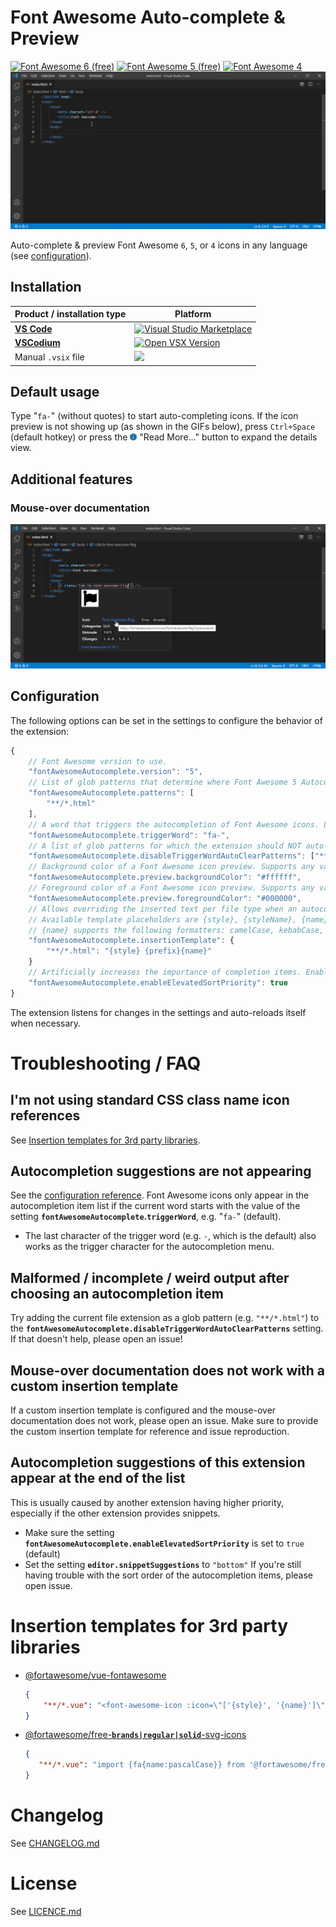 # Font Awesome Auto-complete & Preview

[![Font Awesome 6 (free)](https://img.shields.io/badge/Font%20Awesome%206%20(free)-6.5.2-%23ffd43b)](https://fontawesome.com/v6/icons) [![Font Awesome 5 (free)](https://img.shields.io/badge/Font%20Awesome%205%20(free)-5.15.4-%23339af0)](https://fontawesome.com) [![Font Awesome 4](https://img.shields.io/badge/Font%20Awesome%204-4.7.0-%231d9d74)](https://fontawesome.com/v4.7.0/)
![](media/video/demo-autocomplete.gif)

Auto-complete & preview Font Awesome `6`, `5`, or `4` icons in any language (see [configuration](#configuration)).

## Installation
| Product / installation type | Platform |
|-----------------------|----------------------|
|[**VS Code**](https://code.visualstudio.com/)|[![Visual Studio Marketplace](https://img.shields.io/visual-studio-marketplace/v/Janne252.fontawesome-autocomplete?label=Visual%20Studio%20Marketplace)](https://marketplace.visualstudio.com/items?itemName=Janne252.fontawesome-autocomplete)|
|[**VSCodium**](https://vscodium.com/)|[![Open VSX Version](https://img.shields.io/open-vsx/v/janne252/fontawesome-autocomplete?label=Open%20VSX%20Registry)](https://open-vsx.org/extension/Janne252/fontawesome-autocomplete)|
|Manual `.vsix` file|[![](https://img.shields.io/github/v/release/Janne252/vscode-fontawesome-auto-complete?label=Releases%20on%20GitHub)](https://github.com/Janne252/vscode-fontawesome-auto-complete/releases)|


## Default usage
Type "`fa-`" (without quotes) to start auto-completing icons. If the icon preview is not showing up (as shown in the GIFs below), press `Ctrl+Space` (default hotkey) or press the ![](image/vscode-gui-read-more.png) "Read More..." button to expand the details view.

## Additional features

### Mouse-over documentation
![](media/image/demo-hover.png)

## Configuration
The following options can be set in the settings to configure the behavior of the extension:
```javascript
{
    // Font Awesome version to use.
    "fontAwesomeAutocomplete.version": "5",
    // List of glob patterns that determine where Font Awesome 5 Autocomplete will provide suggestions.
    "fontAwesomeAutocomplete.patterns": [
        "**/*.html"
    ],
    // A word that triggers the autocompletion of Font Awesome icons. Last character of the trigger word is also the trigger character for autocompletion menu.
    "fontAwesomeAutocomplete.triggerWord": "fa-",
    // A list of glob patterns for which the extension should NOT auto-remove the trigger word when a font class name is inserted from the autocompletion list.
    "fontAwesomeAutocomplete.disableTriggerWordAutoClearPatterns": ["**/*.html"],
    // Background color of a Font Awesome icon preview. Supports any valid CSS color.
    "fontAwesomeAutocomplete.preview.backgroundColor": "#ffffff",
    // Foreground color of a Font Awesome icon preview. Supports any valid CSS color.
    "fontAwesomeAutocomplete.preview.foregroundColor": "#000000",
    // Allows overriding the inserted text per file type when an autocompletion item is selected. 
    // Available template placeholders are {style}, {styleName}, {name}, and {prefix}. 
    // {name} supports the following formatters: camelCase, kebabCase, pascalCase, and snakeCase. Usage: {name:formatter}, e.g. {name:camelCase}
    "fontAwesomeAutocomplete.insertionTemplate": {
        "**/*.html": "{style} {prefix}{name}"
    }
    // Artificially increases the importance of completion items. Enabled by default as FontAwesome Autocomplete extension only provides suggestions based on the triggerWord setting.
    "fontAwesomeAutocomplete.enableElevatedSortPriority": true
}
```
The extension listens for changes in the settings and auto-reloads itself when necessary. 

# Troubleshooting / FAQ
## I'm not using standard CSS class name icon references
See [Insertion templates for 3rd party libraries](#insertion-templates-for-3rd-party-libraries).

## Autocompletion suggestions are not appearing
See the [configuration reference](#configuration).
Font Awesome icons only appear in the autocompletion item list if the current word starts with the value of the setting **`fontAwesomeAutocomplete`.`triggerWord`**, e.g. "`fa-`" (default).
   - The last character of the trigger word (e.g. `-`, which is the default) also works as the trigger character for the autocompletion menu.

## Malformed / incomplete / weird output after choosing an autocompletion item
Try adding the current file extension as a glob pattern (e.g. `"**/*.html"`) to the **`fontAwesomeAutocomplete.disableTriggerWordAutoClearPatterns`** setting. If that doesn't help, please open an issue!

## Mouse-over documentation does not work with a custom insertion template
If a custom insertion template is configured and the mouse-over documentation does not work, please open an issue. Make sure to provide the custom insertion template for reference and issue reproduction.

## Autocompletion suggestions of this extension appear at the end of the list
This is usually caused by another extension having higher priority, especially if the other extension provides snippets.
- Make sure the setting **`fontAwesomeAutocomplete.enableElevatedSortPriority`** is set to `true` (default)
- Set the setting **`editor.snippetSuggestions`** to `"bottom"`
If you're still having trouble with the sort order of the autocompletion items, please open issue. 

# Insertion templates for 3rd party libraries
-  [@fortawesome/vue-fontawesome](https://github.com/FortAwesome/vue-fontawesome)
    ```json
    {
        "**/*.vue": "<font-awesome-icon :icon=\"['{style}', '{name}']\" />"
    }
    ```
-  [@fortawesome/free-**`brands|regular|solid`**-svg-icons](https://github.com/FortAwesome/Font-Awesome)
    ```json
   {
       "**/*.vue": "import {fa{name:pascalCase}} from '@fortawesome/free-{styleName}-svg-icons';"
   }
    ```

# Changelog
See [CHANGELOG.md](CHANGELOG.md)

# License
See [LICENCE.md](LICENCE.md)
 